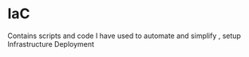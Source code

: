 # IaC
Contains scripts and code I have used to automate and simplify , setup Infrastructure Deployment
